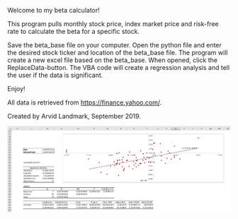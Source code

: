 Welcome to my beta calculator!

This program pulls monthly stock price, index market price and risk-free rate to calculate the beta for a specific stock.

Save the beta_base file on your computer. 
Open the python file and enter the desired stock ticker and location of the beta_base file.
The program will create a new excel file based on the beta_base. 
When opened, click the ReplaceData-button.
The VBA code will create a regression analysis and tell the user if the data is significant. 

Enjoy!

All data is retrieved from https://finance.yahoo.com/.

Created by Arvid Landmark, September 2019.

![image](beta_calc_preview.png)
